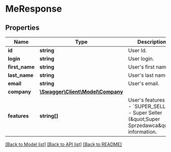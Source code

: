 # MeResponse

## Properties
Name | Type | Description | Notes
------------ | ------------- | ------------- | -------------
**id** | **string** | User Id. | [optional] 
**login** | **string** | User login. | [optional] 
**first_name** | **string** | User&#x27;s first name. | [optional] 
**last_name** | **string** | User&#x27;s last name. | [optional] 
**email** | **string** | User&#x27;s email. | [optional] 
**company** | [**\Swagger\Client\Model\Company**](Company.md) |  | [optional] 
**features** | **string[]** | User&#x27;s features list:  - &#x60;SUPER_SELLER&#x60; - Super Seller (\&quot;Super Sprzedawca\&quot;) information. | [optional] 

[[Back to Model list]](../../README.md#documentation-for-models) [[Back to API list]](../../README.md#documentation-for-api-endpoints) [[Back to README]](../../README.md)

